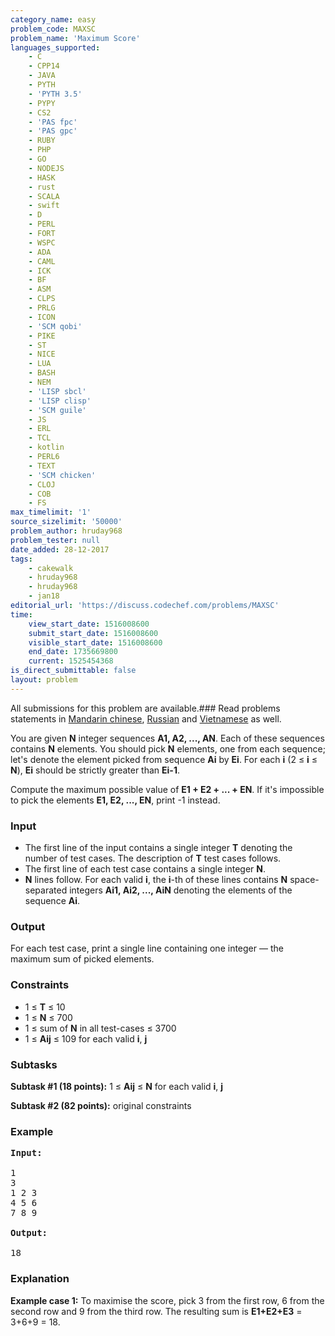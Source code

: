 ```yaml
---
category_name: easy
problem_code: MAXSC
problem_name: 'Maximum Score'
languages_supported:
    - C
    - CPP14
    - JAVA
    - PYTH
    - 'PYTH 3.5'
    - PYPY
    - CS2
    - 'PAS fpc'
    - 'PAS gpc'
    - RUBY
    - PHP
    - GO
    - NODEJS
    - HASK
    - rust
    - SCALA
    - swift
    - D
    - PERL
    - FORT
    - WSPC
    - ADA
    - CAML
    - ICK
    - BF
    - ASM
    - CLPS
    - PRLG
    - ICON
    - 'SCM qobi'
    - PIKE
    - ST
    - NICE
    - LUA
    - BASH
    - NEM
    - 'LISP sbcl'
    - 'LISP clisp'
    - 'SCM guile'
    - JS
    - ERL
    - TCL
    - kotlin
    - PERL6
    - TEXT
    - 'SCM chicken'
    - CLOJ
    - COB
    - FS
max_timelimit: '1'
source_sizelimit: '50000'
problem_author: hruday968
problem_tester: null
date_added: 28-12-2017
tags:
    - cakewalk
    - hruday968
    - hruday968
    - jan18
editorial_url: 'https://discuss.codechef.com/problems/MAXSC'
time:
    view_start_date: 1516008600
    submit_start_date: 1516008600
    visible_start_date: 1516008600
    end_date: 1735669800
    current: 1525454368
is_direct_submittable: false
layout: problem
---
```

All submissions for this problem are available.### Read problems statements in [Mandarin chinese](http://www.codechef.com/download/translated/JAN18/mandarin/MAXSC.pdf), [Russian](http://www.codechef.com/download/translated/JAN18/russian/MAXSC.pdf) and [Vietnamese](http://www.codechef.com/download/translated/JAN18/vietnamese/MAXSC.pdf) as well.

You are given **N** integer sequences **A1, A2, ..., AN**. Each of these sequences contains **N** elements. You should pick **N** elements, one from each sequence; let's denote the element picked from sequence **Ai** by **Ei**. For each **i** (2 ≤ **i** ≤ **N**), **Ei** should be strictly greater than **Ei-1**.

Compute the maximum possible value of **E1 + E2 + ... + EN**. If it's impossible to pick the elements **E1, E2, ..., EN**, print -1 instead.

### Input

- The first line of the input contains a single integer **T** denoting the number of test cases. The description of **T** test cases follows.
- The first line of each test case contains a single integer **N**.
- **N** lines follow. For each valid **i**, the **i**-th of these lines contains **N** space-separated integers **Ai1, Ai2, ..., AiN** denoting the elements of the sequence **Ai**.

### Output

For each test case, print a single line containing one integer — the maximum sum of picked elements.

### Constraints

- 1 ≤ **T** ≤ 10
- 1 ≤ **N** ≤ 700
- 1 ≤ sum of **N** in all test-cases ≤ 3700
- 1 ≤ **Aij** ≤ 109 for each valid **i**, **j**

### Subtasks

**Subtask #1 (18 points):** 1 ≤ **Aij** ≤ **N** for each valid **i**, **j**

**Subtask #2 (82 points):** original constraints

### Example

<pre><b>Input:</b>

1
3
1 2 3
4 5 6
7 8 9

<b>Output:</b>

18
</pre>
### Explanation

**Example case 1:** To maximise the score, pick 3 from the first row, 6 from the second row and 9 from the third row. The resulting sum is **E1+E2+E3** = 3+6+9 = 18.
